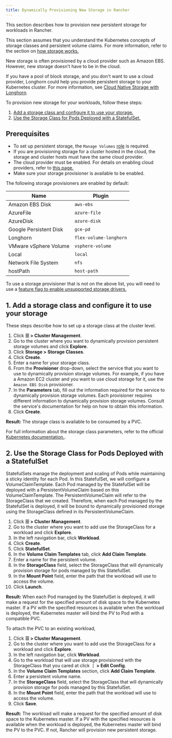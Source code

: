 ```yaml
---
title: Dynamically Provisioning New Storage in Rancher
---
```


<head>
  <link rel="canonical" href="https://ranchermanager.docs.rancher.com/how-to-guides/new-user-guides/manage-clusters/create-kubernetes-persistent-storage/manage-persistent-storage/dynamically-provision-new-storage"/>
</head>

This section describes how to provision new persistent storage for workloads in Rancher.

This section assumes that you understand the Kubernetes concepts of storage classes and persistent volume claims. For more information, refer to the section on [how storage works.](about-persistent-storage.md)

New storage is often provisioned by a cloud provider such as Amazon EBS. However, new storage doesn't have to be in the cloud.

If you have a pool of block storage, and you don't want to use a cloud provider, Longhorn could help you provide persistent storage to your Kubernetes cluster. For more information, see [Cloud Native Storage with Longhorn](../../../../../integrations-in-rancher/longhorn/longhorn.md).

To provision new storage for your workloads, follow these steps:

1. [Add a storage class and configure it to use your storage.](#1-add-a-storage-class-and-configure-it-to-use-your-storage)
2. [Use the Storage Class for Pods Deployed with a StatefulSet.](#2-use-the-storage-class-for-pods-deployed-with-a-statefulset)

## Prerequisites

- To set up persistent storage, the `Manage Volumes` [role](../../../authentication-permissions-and-global-configuration/manage-role-based-access-control-rbac/cluster-and-project-roles.md#project-role-reference) is required.
- If you are provisioning storage for a cluster hosted in the cloud, the storage and cluster hosts must have the same cloud provider.
- The cloud provider must be enabled. For details on enabling cloud providers, refer to [this page.](../../../kubernetes-clusters-in-rancher-setup/set-up-cloud-providers/set-up-cloud-providers.md)
- Make sure your storage provisioner is available to be enabled.

The following storage provisioners are enabled by default:

Name | Plugin
--------|----------
Amazon EBS Disk | `aws-ebs`
AzureFile | `azure-file`
AzureDisk | `azure-disk`
Google Persistent Disk | `gce-pd`
Longhorn | `flex-volume-longhorn`
VMware vSphere Volume |  `vsphere-volume`
Local | `local`
Network File System | `nfs`
hostPath | `host-path`

To use a storage provisioner that is not on the above list, you will need to use a [feature flag to enable unsupported storage drivers.](../../../../advanced-user-guides/enable-experimental-features/unsupported-storage-drivers.md)

## 1. Add a storage class and configure it to use your storage

These steps describe how to set up a storage class at the cluster level.

1. Click **☰ > Cluster Management**.
1. Go to the cluster where you want to dynamically provision persistent storage volumes and click **Explore**.
1. Click **Storage > Storage Classes**.
1. Click **Create**.
1. Enter a name for your storage class.
1. From the **Provisioner** drop-down, select the service that you want to use to dynamically provision storage volumes. For example, if you have a Amazon EC2 cluster and you want to use cloud storage for it, use the `Amazon EBS Disk` provisioner.
1. In the **Parameters** tab, fill out the information required for the service to dynamically provision storage volumes. Each provisioner requires different information to dynamically provision storage volumes. Consult the service's documentation for help on how to obtain this information.
1. Click **Create**.

**Result:** The storage class is available to be consumed by a PVC.

For full information about the storage class parameters, refer to the official [Kubernetes documentation.](https://kubernetes.io/docs/concepts/storage/storage-classes/#parameters).

## 2. Use the Storage Class for Pods Deployed with a StatefulSet

StatefulSets manage the deployment and scaling of Pods while maintaining a sticky identity for each Pod. In this StatefulSet, we will configure a VolumeClaimTemplate. Each Pod managed by the StatefulSet will be deployed with a PersistentVolumeClaim based on this VolumeClaimTemplate. The PersistentVolumeClaim will refer to the StorageClass that we created. Therefore, when each Pod managed by the StatefulSet is deployed, it will be bound to dynamically provisioned storage using the StorageClass defined in its PersistentVolumeClaim.

1. Click **☰ > Cluster Management**.
1. Go to the cluster where you want to add use the StorageClass for a workload and click **Explore**.
1. In the left navigation bar, click **Workload**.
1. Click **Create**.
1. Click **StatefulSet**.
1. In the **Volume Claim Templates** tab, click **Add Claim Template**.
1. Enter a name for the persistent volume.
1. In the **StorageClass** field, select the StorageClass that will dynamically provision storage for pods managed by this StatefulSet.
1. In the **Mount Point** field, enter the path that the workload will use to access the volume.
1. Click **Launch**.

**Result:** When each Pod managed by the StatefulSet is deployed, it will make a request for the specified amount of disk space to the Kubernetes master. If a PV with the specified resources is available when the workload is deployed, the Kubernetes master will bind the PV to Pod with a compatible PVC.

To attach the PVC to an existing workload,

1. Click **☰ > Cluster Management**.
1. Go to the cluster where you want to add use the StorageClass for a workload and click **Explore**.
1. In the left navigation bar, click **Workload**.
1. Go to the workload that will use storage provisioned with the StorageClass that you cared at click **⋮ > Edit Config**.
1. In the **Volume Claim Templates** section, click **Add Claim Template**.
1. Enter a persistent volume name.
1. In the **StorageClass** field, select the StorageClass that will dynamically provision storage for pods managed by this StatefulSet.
1. In the **Mount Point** field, enter the path that the workload will use to access the volume.
1. Click **Save**.

**Result:** The workload will make a request for the specified amount of disk space to the Kubernetes master. If a PV with the specified resources is available when the workload is deployed, the Kubernetes master will bind the PV to the PVC. If not, Rancher will provision new persistent storage.

